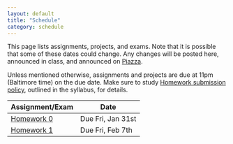 ```yaml
---
layout: default
title: "Schedule"
category: schedule
---
```


This page lists assignments, projects, and exams. Note that it is possible that some
of these dates could change. Any changes will be posted here, announced in class,
and announced on [Piazza](https://piazza.com/jhu/spring2025/601220sp25/home).

Unless mentioned otherwise, assignments and projects are due at 11pm (Baltimore time)
on the due date. Make sure to study [Homework submission policy](https://jhu-ip.github.io/cs220-sp25/syllabus.html), outlined in the syllabus, for details.


Assignment/Exam | Date
--------------- | ----
[Homework 0](assign/hw0.html) | Due Fri, Jan 31st
[Homework 1](assign/hw1.html) | Due Fri, Feb 7th

<!--

[Homework 2](https://www.gradescope.com/courses/799633/assignments/4848796) | Due Fri, September 20th
[Homework 3](assign/hw3.html) | Due Fri, September 27th
[Homework 4](https://www.gradescope.com/courses/799633/assignments/4998950) | Due Fri, October 4th
[Midterm Project](assign/midterm.html) | Due Fri Oct 11th, Wed Oct 23rd
[Homework 5](assign/hw5.html) | Due Fri, November 1st
[Homework 6](https://www.gradescope.com/courses/799633/assignments/5247750) | Due Fri, November 8th
[Homework 7](assign/hw7.html) | Due Fri, November 15th
[Final Project](assign/final.html) | Due Fri Nov 22nd &amp; Fri Dec 6th
-->